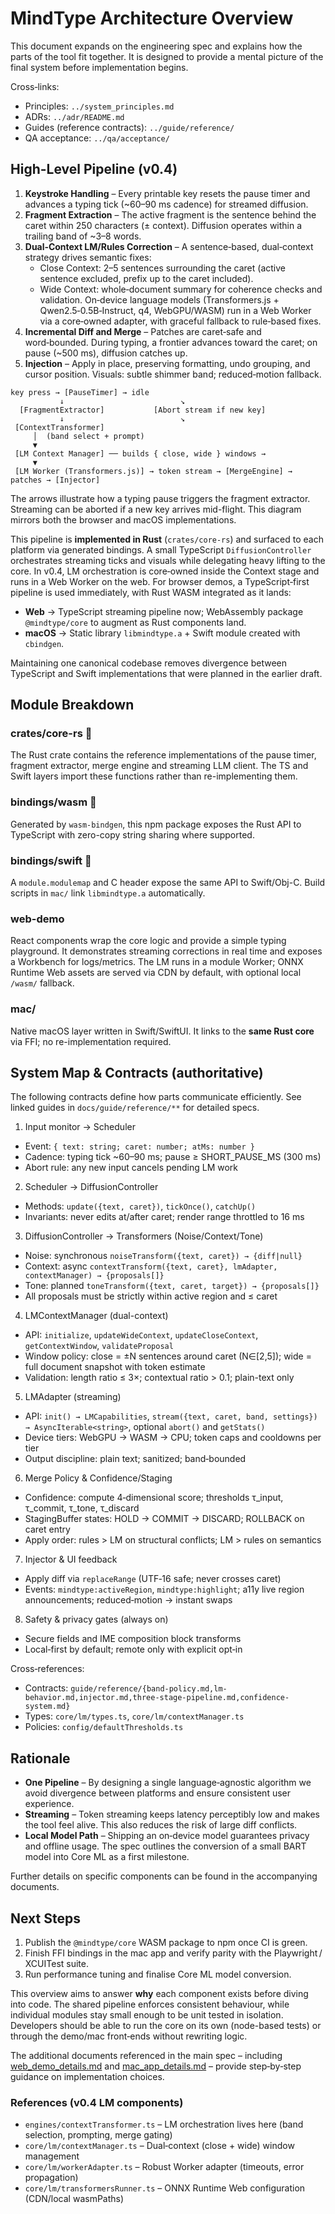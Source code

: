 # MindType Architecture Overview

This document expands on the engineering spec and explains how the parts of the tool fit together. It is designed to provide a mental picture of the final system before implementation begins.

Cross‑links:

- Principles: `../system_principles.md`
- ADRs: `../adr/README.md`
- Guides (reference contracts): `../guide/reference/`
- QA acceptance: `../qa/acceptance/`

## High-Level Pipeline (v0.4)

1. **Keystroke Handling** – Every printable key resets the pause timer and advances a typing tick (~60–90 ms cadence) for streamed diffusion.
2. **Fragment Extraction** – The active fragment is the sentence behind the caret within 250 characters (± context). Diffusion operates within a trailing band of ~3–8 words.
3. **Dual‑Context LM/Rules Correction** – A sentence‑based, dual‑context strategy drives semantic fixes:
   - Close Context: 2–5 sentences surrounding the caret (active sentence excluded, prefix up to the caret included).
   - Wide Context: whole‑document summary for coherence checks and validation.
   On‑device language models (Transformers.js + Qwen2.5‑0.5B‑Instruct, q4, WebGPU/WASM) run in a Web Worker via a core‑owned adapter, with graceful fallback to rule‑based fixes.
4. **Incremental Diff and Merge** – Patches are caret‑safe and word‑bounded. During typing, a frontier advances toward the caret; on pause (~500 ms), diffusion catches up.
5. **Injection** – Apply in place, preserving formatting, undo grouping, and cursor position. Visuals: subtle shimmer band; reduced‑motion fallback.

```
key press → [PauseTimer] → idle
           ↓                          ↘
  [FragmentExtractor]           [Abort stream if new key]
           ↓                          ↘
 [ContextTransformer]
     │  (band select + prompt)
     ▼
 [LM Context Manager] ── builds { close, wide } windows →
     ▼
 [LM Worker (Transformers.js)] → token stream → [MergeEngine] → patches → [Injector]
```

The arrows illustrate how a typing pause triggers the fragment extractor. Streaming can be aborted if a new key arrives mid-flight. This diagram mirrors both the browser and macOS implementations.

This pipeline is **implemented in Rust** (`crates/core-rs`) and surfaced to each platform via generated bindings. A small TypeScript `DiffusionController` orchestrates streaming ticks and visuals while delegating heavy lifting to the core. In v0.4, LM orchestration is core‑owned inside the Context stage and runs in a Web Worker on the web. For browser demos, a TypeScript‑first pipeline is used immediately, with Rust WASM integrated as it lands:

- **Web** → TypeScript streaming pipeline now; WebAssembly package `@mindtype/core` to augment as Rust components land.
- **macOS** → Static library `libmindtype.a` + Swift module created with `cbindgen`.

Maintaining one canonical codebase removes divergence between TypeScript and Swift implementations that were planned in the earlier draft.

## Module Breakdown

### crates/core-rs 🔹

The Rust crate contains the reference implementations of the pause timer, fragment extractor, merge engine and streaming LLM client. The TS and Swift layers import these functions rather than re-implementing them.

### bindings/wasm 🔹

Generated by `wasm-bindgen`, this npm package exposes the Rust API to TypeScript with zero-copy string sharing where supported.

### bindings/swift 🔹

A `module.modulemap` and C header expose the same API to Swift/Obj-C. Build scripts in `mac/` link `libmindtype.a` automatically.

### web-demo

React components wrap the core logic and provide a simple typing playground. It demonstrates streaming corrections in real time and exposes a Workbench for logs/metrics. The LM runs in a module Worker; ONNX Runtime Web assets are served via CDN by default, with optional local `/wasm/` fallback.

### mac/

Native macOS layer written in Swift/SwiftUI. It links to the **same Rust core** via FFI; no re-implementation required.
## System Map & Contracts (authoritative)

The following contracts define how parts communicate efficiently. See linked guides in `docs/guide/reference/**` for detailed specs.

1) Input monitor → Scheduler
- Event: `{ text: string; caret: number; atMs: number }`
- Cadence: typing tick ~60–90 ms; pause ≥ SHORT_PAUSE_MS (300 ms)
- Abort rule: any new input cancels pending LM work

2) Scheduler → DiffusionController
- Methods: `update({text, caret})`, `tickOnce()`, `catchUp()`
- Invariants: never edits at/after caret; render range throttled to 16 ms

3) DiffusionController → Transformers (Noise/Context/Tone)
- Noise: synchronous `noiseTransform({text, caret}) → {diff|null}`
- Context: async `contextTransform({text, caret}, lmAdapter, contextManager) → {proposals[]}`
- Tone: planned `toneTransform({text, caret, target}) → {proposals[]}`
- All proposals must be strictly within active region and ≤ caret

4) LMContextManager (dual-context)
- API: `initialize`, `updateWideContext`, `updateCloseContext`, `getContextWindow`, `validateProposal`
- Window policy: close = ±N sentences around caret (N∈[2,5]); wide = full document snapshot with token estimate
- Validation: length ratio ≤ 3×; contextual ratio > 0.1; plain-text only

5) LMAdapter (streaming)
- API: `init() → LMCapabilities`, `stream({text, caret, band, settings}) → AsyncIterable<string>`, optional `abort()` and `getStats()`
- Device tiers: WebGPU → WASM → CPU; token caps and cooldowns per tier
- Output discipline: plain text; sanitized; band‑bounded

6) Merge Policy & Confidence/Staging
- Confidence: compute 4‑dimensional score; thresholds τ_input, τ_commit, τ_tone, τ_discard
- StagingBuffer states: HOLD → COMMIT → DISCARD; ROLLBACK on caret entry
- Apply order: rules > LM on structural conflicts; LM > rules on semantics

7) Injector & UI feedback
- Apply diff via `replaceRange` (UTF‑16 safe; never crosses caret)
- Events: `mindtype:activeRegion`, `mindtype:highlight`; a11y live region announcements; reduced‑motion → instant swaps

8) Safety & privacy gates (always on)
- Secure fields and IME composition block transforms
- Local‑first by default; remote only with explicit opt‑in

Cross‑references:
- Contracts: `guide/reference/{band-policy.md,lm-behavior.md,injector.md,three-stage-pipeline.md,confidence-system.md}`
- Types: `core/lm/types.ts`, `core/lm/contextManager.ts`
- Policies: `config/defaultThresholds.ts`


## Rationale

- **One Pipeline** – By designing a single language‑agnostic algorithm we avoid divergence between platforms and ensure consistent user experience.
- **Streaming** – Token streaming keeps latency perceptibly low and makes the tool feel alive. This also reduces the risk of large diff conflicts.
- **Local Model Path** – Shipping an on‑device model guarantees privacy and offline usage. The spec outlines the conversion of a small BART model into Core ML as a first milestone.

Further details on specific components can be found in the accompanying documents.

## Next Steps

1. Publish the `@mindtype/core` WASM package to npm once CI is green.
2. Finish FFI bindings in the mac app and verify parity with the Playwright / XCUITest suite.
3. Run performance tuning and finalise Core ML model conversion.

This overview aims to answer **why** each component exists before diving into code. The shared pipeline enforces consistent behaviour, while individual modules stay small enough to be unit tested in isolation. Developers should be able to run the core on its own (node-based tests) or through the demo/mac front‑ends without rewriting logic.

The additional documents referenced in the main spec – including [web_demo_details.md](web_demo_details.md) and [mac_app_details.md](mac_app_details.md) – provide step‑by‑step guidance on implementation choices.

### References (v0.4 LM components)

- `engines/contextTransformer.ts` – LM orchestration lives here (band selection, prompting, merge gating)
- `core/lm/contextManager.ts` – Dual‑context (close + wide) window management
- `core/lm/workerAdapter.ts` – Robust Worker adapter (timeouts, error propagation)
- `core/lm/transformersRunner.ts` – ONNX Runtime Web configuration (CDN/local wasmPaths)
